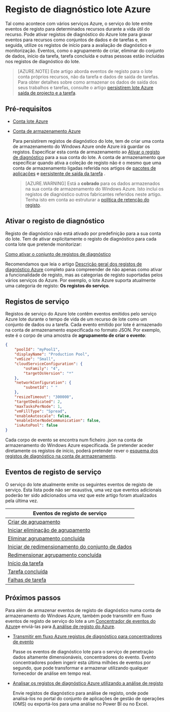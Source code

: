 <properties
   pageTitle="Registo de diagnóstico lote Azure | Microsoft Azure"
   description="Gravar e analisar os eventos de registo de diagnóstico para recursos de conta Azure lote como conjuntos de dados e tarefas."
   services="batch"
   documentationCenter=""
   authors="mmacy"
   manager="timlt"
   editor=""/>

<tags
   ms.service="batch"
   ms.devlang="na"
   ms.topic="article"
   ms.tgt_pltfrm="multiple"
   ms.workload="big-compute"
   ms.date="10/12/2016"
   ms.author="marsma"/>

# <a name="azure-batch-diagnostic-logging"></a>Registo de diagnóstico lote Azure

Tal como acontece com vários serviços Azure, o serviço do lote emite eventos de registo para determinados recursos durante a vida útil do recurso. Pode ativar registos de diagnóstico do Azure lote para gravar eventos para recursos como conjuntos de dados e de tarefas e, em seguida, utilize os registos de início para a avaliação de diagnóstico e monitorização. Eventos, como o agrupamento de criar, eliminar do conjunto de dados, início da tarefa, tarefa concluída e outras pessoas estão incluídas nos registos de diagnóstico do lote.

>[AZURE.NOTE] Este artigo aborda eventos de registo para o lote conta próprios recursos, não da tarefa e dados de saída de tarefas. Para obter detalhes sobre como armazenar os dados de saída dos seus trabalhos e tarefas, consulte o artigo [persistirem lote Azure saída de projecto e a tarefa](batch-task-output.md).

## <a name="prerequisites"></a>Pré-requisitos

* [Conta lote Azure](batch-account-create-portal.md)

* [Conta de armazenamento Azure](../storage/storage-create-storage-account.md#create-a-storage-account)

  Para persistirem registos de diagnóstico do lote, tem de criar uma conta de armazenamento do Windows Azure onde Azure irá guardar os registos. Especificar esta conta de armazenamento ao [Ativar o registo de diagnóstico](#enable-diagnostic-logging) para a sua conta do lote. A conta de armazenamento que especificar quando ativa a coleção de registo não é o mesmo que uma conta de armazenamento ligadas referida nos artigos de [pacotes de aplicações](batch-application-packages.md) e [persistente de saída da tarefa](batch-task-output.md) .

  >[AZURE.WARNING] Está a **cobrado** para os dados armazenados na sua conta de armazenamento do Windows Azure. Isto inclui os registos de diagnóstico outros fabricantes referidos neste artigo. Tenha isto em conta ao estruturar a [política de retenção do registo](../monitoring-and-diagnostics/monitoring-archive-diagnostic-logs.md).

## <a name="enable-diagnostic-logging"></a>Ativar o registo de diagnóstico

Registo de diagnóstico não está ativado por predefinição para a sua conta do lote. Tem de ativar explicitamente o registo de diagnóstico para cada conta lote que pretende monitorizar:

[Como ativar o conjunto de registos de diagnóstico](../monitoring-and-diagnostics/monitoring-overview-of-diagnostic-logs.md#how-to-enable-collection-of-diagnostic-logs)

Recomendamos que leia o artigo [Descrição geral dos registos de diagnóstico Azure](../monitoring-and-diagnostics/monitoring-overview-of-diagnostic-logs.md) completo para compreender de não apenas como ativar a funcionalidade de registo, mas as categorias de registo suportadas pelos vários serviços do Azure. Por exemplo, o lote Azure suporta atualmente uma categoria de registo: **Os registos do serviço**.

## <a name="service-logs"></a>Registos de serviço

Registos de serviço do Azure lote contêm eventos emitidos pelo serviço Azure lote durante o tempo de vida de um recurso de lote como um conjunto de dados ou a tarefa. Cada evento emitido por lote é armazenado na conta de armazenamento especificada no formato JSON. Por exemplo, este é o corpo de uma amostra de **agrupamento de criar o evento**:

```json
{
    "poolId": "myPool1",
    "displayName": "Production Pool",
    "vmSize": "Small",
    "cloudServiceConfiguration": {
        "osFamily": "4",
        "targetOsVersion": "*"
    },
    "networkConfiguration": {
        "subnetId": " "
    },
    "resizeTimeout": "300000",
    "targetDedicated": 2,
    "maxTasksPerNode": 1,
    "vmFillType": "Spread",
    "enableAutoscale": false,
    "enableInterNodeCommunication": false,
    "isAutoPool": false
}
```

Cada corpo de evento se encontra num ficheiro .json na conta de armazenamento do Windows Azure especificada. Se pretender aceder diretamente os registos de início, poderá pretender rever o [esquema dos registos de diagnóstico na conta de armazenamento](../monitoring-and-diagnostics/monitoring-archive-diagnostic-logs.md#schema-of-diagnostic-logs-in-the-storage-account).

## <a name="service-log-events"></a>Eventos de registo de serviço

O serviço do lote atualmente emite os seguintes eventos de registo de serviço. Esta lista pode não ser exaustiva, uma vez que eventos adicionais poderão ter sido adicionados uma vez que este artigo foram atualizados pela última vez.

| **Eventos de registo de serviço** |
| ------------------ |
| [Criar de agrupamento][pool_create] |
| [Iniciar eliminação de agrupamento][pool_delete_start] |
| [Eliminar agrupamento concluída][pool_delete_complete] |
| [Iniciar de redimensionamento do conjunto de dados][pool_resize_start] |
| [Redimensionar agrupamento concluída][pool_resize_complete] |
| [Início da tarefa][task_start] |
| [Tarefa concluída][task_complete] |
| [Falhas de tarefa][task_fail] |

## <a name="next-steps"></a>Próximos passos

Para além de armazenar eventos de registo de diagnóstico numa conta de armazenamento do Windows Azure, também pode transmitir em fluxo eventos de registo de serviço do lote a um [Concentrador de eventos do Azure](../event-hubs/event-hubs-what-is-event-hubs.md)e enviá-las para [A análise de registo do Azure](../log-analytics/log-analytics-overview.md).

* [Transmitir em fluxo Azure registos de diagnóstico para concentradores de evento](../monitoring-and-diagnostics/monitoring-stream-diagnostic-logs-to-event-hubs.md)

  Passe os eventos de diagnóstico lote para o serviço de penetração dados altamente dimensionáveis, concentradores do evento. Evento concentradores podem ingerir esta última milhões de eventos por segundo, que pode transformar e armazenar utilizando qualquer fornecedor de análise em tempo real.

* [Analisar os registos de diagnóstico Azure utilizando a análise de registo](../log-analytics/log-analytics-azure-storage-json.md)

  Envie registos de diagnóstico para análise de registo, onde pode analisá-los no portal do conjunto de aplicações de gestão de operações (OMS) ou exportá-los para uma análise no Power BI ou no Excel.

[pool_create]: https://msdn.microsoft.com/library/azure/mt743615.aspx
[pool_delete_start]: https://msdn.microsoft.com/library/azure/mt743610.aspx
[pool_delete_complete]: https://msdn.microsoft.com/library/azure/mt743618.aspx
[pool_resize_start]: https://msdn.microsoft.com/library/azure/mt743609.aspx
[pool_resize_complete]: https://msdn.microsoft.com/library/azure/mt743608.aspx
[task_start]: https://msdn.microsoft.com/library/azure/mt743616.aspx
[task_complete]: https://msdn.microsoft.com/library/azure/mt743612.aspx
[task_fail]: https://msdn.microsoft.com/library/azure/mt743607.aspx
